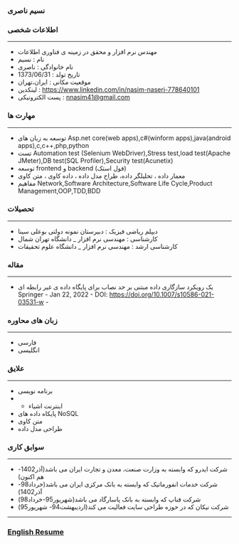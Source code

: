 <style type="text/css">
body{
 direction:ltr;
}
</style>
### نسیم ناصری

### اطلاعات شخصی

---
+ مهندس نرم افزار و محقق در زمینه ی فناوری اطلاعات 
+ نام : نسیم
+ نام خانوادگی : ناصری
+ تاریخ تولد : 1373/06/31
+ موقعیت مکانی : ایران،تهران
+ لینکدین : https://www.linkedin.com/in/nasim-naseri-778640101
+ پست الکترونیکی : nnasim41@gmail.com


### مهارت ها

---
+ توسعه به زبان های Asp.net core(web apps),c#(winform apps),java(android apps),c,c++,php,python
+ تست Automation test (Selenium WebDriver),Stress test,load test(Apache JMeter),DB test(SQL Profiler),Security test(Acunetix)
+ توسعه frontend  و backend (فول استک)
+ معمار داده ، تحلیلگر داده، طراح مدل داده ، داده کاوی ، متن کاوی
+ مفاهیم Network,Software Architecture,Software Life Cycle,Product Management,OOP,TDD,BDD

### تحصیلات

---
+ دیپلم ریاضی فیزیک : دبیرستان نمونه دولتی بوعلی سینا
+ کارشناسی : مهندسی نرم افزار 
_ دانشگاه تهران شمال
+ کارشناسی ارشد : مهندسی نرم افزار 
_ دانشگاه  علوم تحقیقات

### مقاله

---
+ یک رویکرد سازگاری داده مبتنی بر حد نصاب برای پایگاه داده ی غیر رابطه ای Springer - Jan 22, 2022 - DOI: https://doi.org/10.1007/s10586-021-03531-w - 



### زبان های محاوره

---
+ فارسی
+ انگلیسی

### علایق

---
+ برنامه نویسی
+ + اینترنت اشیاء
+ پایکاه داده های NoSQL 
+ متن کاوی
+ طراحی مدل داده


### سوابق کاری

---
+ شرکت ایدرو که وابسته به وزارت صنعت، معدن و تجارت ایران می باشد(آذر1402-هم اکنون)
+ شرکت خدمات انفورماتیک که وابسته به بانک مرکزی ایران می باشد(خرداد98-آذر1402)
+ شرکت فناپ که وابسته به بانک پاسارگاد می باشد(شهریور95-خرداد98)
+ شرکت نیکان که در حوزه طراحی سایت فعالیت می کند(اردیبهشت94- شهریور95)



--- 
### [English Resume](index.md)
